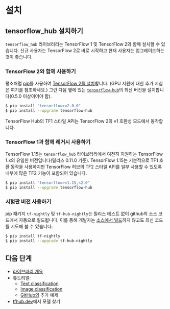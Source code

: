 <!--* freshness: { owner: 'wgierke' reviewed: '2021-03-09' } *-->

# 설치

## tensorflow_hub 설치하기

`tensorflow_hub` 라이브러리는 TensorFlow 1 및 TensorFlow 2와 함께 설치할 수 있습니다. 신규 사용자는 TensorFlow 2로 바로 시작하고 현재 사용자는 업그레이드하는 것이 좋습니다.

### TensorFlow 2와 함께 사용하기

평소처럼 [pip](https://pip.pypa.io/)를 사용하여 [TensorFlow 2를 설치](https://www.tensorflow.org/install)합니다. (GPU 지원에 대한 추가 지침은 여기를 참조하세요.) 그런 다음 옆에 있는 [ `tensorflow-hub`](https://pypi.org/project/tensorflow-hub/)의 최신 버전을 설치합니다(0.5.0 이상이어야 함).

```bash
$ pip install "tensorflow>=2.0.0"
$ pip install --upgrade tensorflow-hub
```

TensorFlow Hub의 TF1 스타일 API는 TensorFlow 2의 v1 호환성 모드에서 동작합니다.

### TensorFlow 1과 함께 레거시 사용하기

TensorFlow 1.15는 `tensorflow_hub` 라이브러리에서 여전히 지원하는 TensorFlow 1.x의 유일한 버전입니다(릴리스 0.11.0 기준). TensorFlow 1.15는 기본적으로 TF1 호환 동작을 사용하지만 TensorFlow 허브의 TF2 스타일 API를 일부 사용할 수 있도록 내부에 많은 TF2 기능이 포함되어 있습니다.

```bash
$ pip install "tensorflow>=1.15,<2.0"
$ pip install --upgrade tensorflow-hub
```

### 시험판 버전 사용하기

pip 패키지 `tf-nightly` 및 `tf-hub-nightly`는 릴리스 테스트 없이 github의 소스 코드에서 자동으로 빌드됩니다. 이를 통해 개발자는 [소스에서 빌드](build_from_source.md)하지 않고도 최신 코드를 시도해 볼 수 있습니다.

```bash
$ pip install tf-nightly
$ pip install --upgrade tf-hub-nightly
```

## 다음 단계

- [라이브러리 개요](lib_overview.md)
- 튜토리얼:
    - [Text classification](https://github.com/tensorflow/hub/blob/master/examples/colab/tf2_text_classification.ipynb)
    - [Image classification](https://github.com/tensorflow/hub/blob/master/examples/colab/tf2_image_retraining.ipynb)
    - [GitHub의](https://github.com/tensorflow/hub/blob/master/examples/README.md) 추가 예제
- [tfhub.dev](https://tfhub.dev)에서 모델 찾기
